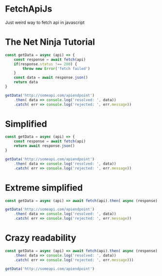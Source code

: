 # FetchApiJs
Just weird way to fetch api in javascript

# The Net Ninja Tutorial
```javascript
const getData = async (api) => {
	const response = await fetch(api)
	if(response.status !== 200) {
		throw new Error('fetch failed')
	}
	const data = await response.json()
	return data
}

getData('http://someapi.com/apiendpoint')
	.then( data => console.log('resolved: ', data))
	.catch( err => console.log('rejected: ', err.message))
```

# Simplified
```javascript
const getData = async (api) => {
	const response = await fetch(api)
	return await response.json()
}

getData('http://someapi.com/apiendpoint')
	.then( data => console.log('resolved: ', data))
	.catch( err => console.log('rejected: ', err.message))
```

# Extreme simplified
```javascript
const getData = async (api) => await fetch(api).then( async (response) => await response.json())

getData('http://someapi.com/apiendpoint')
	.then( data => console.log('resolved: ', data))
	.catch( err => console.log('rejected: ', err.message))
```

# Crazy readability
```javascript
const getData = async (api) => await fetch(api).then( async (response) => await response.json()
	.then( data => console.log('resolved: ', data))
	.catch( err => console.log('rejected: ', err.message)))
	
getData('http://someapi.com/apiendpoint')
```

